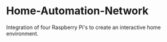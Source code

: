 # Home-Automation-Network
Integration of four Raspberry Pi's to create an interactive home environment.
